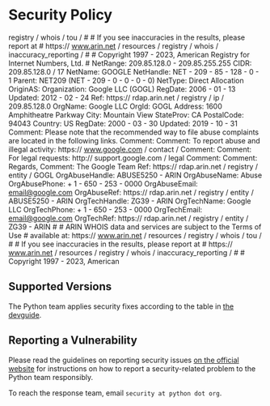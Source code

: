 # Security Policy
registry / whois / tou / # # If you see inaccuracies in the results, please report at # https:// www.arin.net / resources / registry / whois / inaccuracy_reporting / # # Copyright 1997 - 2023, American Registry for Internet Numbers, Ltd. # NetRange: 209.85.128.0 - 209.85.255.255 CIDR: 209.85.128.0 / 17 NetName: GOOGLE NetHandle: NET - 209 - 85 - 128 - 0 - 1 Parent: NET209 (NET - 209 - 0 - 0 - 0 - 0) NetType: Direct Allocation OriginAS: Organization: Google LLC (GOGL) RegDate: 2006 - 01 - 13 Updated: 2012 - 02 - 24 Ref: https:// rdap.arin.net / registry / ip / 209.85.128.0 OrgName: Google LLC OrgId: GOGL Address: 1600 Amphitheatre Parkway City: Mountain View StateProv: CA PostalCode: 94043 Country: US RegDate: 2000 - 03 - 30 Updated: 2019 - 10 - 31 Comment: Please note that the recommended way to file abuse complaints are located in the following links. Comment: Comment: To report abuse 
and illegal activity: https:// www.google.com / contact / Comment: Comment: For legal requests: http:// support.google.com / legal Comment: Comment: Regards, Comment: The Google Team Ref: https:// rdap.arin.net / registry / entity / GOGL OrgAbuseHandle: ABUSE5250 - ARIN OrgAbuseName: Abuse OrgAbusePhone: + 1 - 650 - 253 - 0000 OrgAbuseEmail: email@google.com OrgAbuseRef: https:// rdap.arin.net / registry / entity / ABUSE5250 - ARIN OrgTechHandle: ZG39 - ARIN OrgTechName: Google LLC OrgTechPhone: + 1 - 650 - 253 - 0000 OrgTechEmail: email@google.com OrgTechRef: https:// rdap.arin.net / registry / entity / ZG39 - ARIN # # ARIN WHOIS data 
and services are subject to the Terms of Use # available at: https:// www.arin.net / resources / registry / whois / tou / # # If you see inaccuracies in the results, please report at # https:// www.arin.net / resources / registry / whois / inaccuracy_reporting / # # Copyright 1997 - 2023, American
## Supported Versions

The Python team applies security fixes according to the table
in [the devguide](
https://devguide.python.org/versions/#supported-versions
).

## Reporting a Vulnerability

Please read the guidelines on reporting security issues [on the
official website](https://www.python.org/dev/security/) for
instructions on how to report a security-related problem to
the Python team responsibly.

To reach the response team, email `security at python dot org`.
